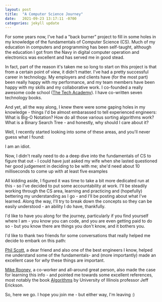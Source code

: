 ```yaml
---
layout: post
title:  "A Computer Science Journey"
date:   2021-09-23 13:17:11 -0700
categories: jekyll update
---
```

For some years now, I've had a "back burner" project to fill in some holes in my knowledge of the fundamentals of Computer Science (CS). Much of my education in computers and programming has been self-taught, although the education I got from the Navy in digital computer operation and electronics was excellent and has served me in good stead.

In fact, part of the reason it's taken me so long to start on this project is that from a certain point of view, it didn't matter. I've had a pretty successful career in technology. My employers and clients have (for the most part) been really happy with my performance, and my team members have been happy with my skills and my collaborative work. I co-founded a really awesome code school ([The Tech Academy](https://www.learncodinganywhere.com/)). I have co-written seven technology books.

And yet, all the way along, I knew there were some gaping holes in my knowledge - things I'd be almost embarassed to tell experienced engineers: What is Big-O Notation? How do all those various sorting algorithms work? What is a Binary Search Tree - and honestly, why should I care about it?

Well, I recently started looking into some of these areas, and you'll never guess what I found:

I am an idiot.

Now, I didn't really need to do a deep dive into the fundamentals of CS to figure that out - I could have just asked my wife when she lasted questioned her good judgement in deciding to be with me; she'd need about 10 milliseconds to come up with at least five examples

All kidding aside, I figured it was time to take a bit more dedicated run at this - so I've decided to put some accountability at work. I'll be steadily working through the CS area, learning and practicing and (hopefully) bettering my understanding as I go - and I'll be posting about what I've learned. Along the way, I'll try to break down the concepts so they can be easily understood - an ability I do have, thankfully.

I'd like to have you along for the journey, particularly if you find yourself where I am - you know you can code, and you are even getting paid to do so - but you know there are things you don't know, and it bothers you.

I'd like to thank two friends for some conversations that really helped me decide to embark on this path:

[Phil Scott](https://www.linkedin.com/in/philiplscott/), a dear friend and also one of the best engineers I know, helped me understand some of the fundamentals- and (more importantly) made an excellent case for _why_ these things are important.

[Mike Rooney](https://www.linkedin.com/in/mike-rooney/), a co-worker and all-around great person, also made the case for learning this info - and pointed me towards some excellent references, most notably the book [Algorithms](https://jeffe.cs.illinois.edu/teaching/algorithms/) by University of Illinois professor Jeff Erickson.

So, here we go. I hope you join me - but either way, I'm leaving :)

